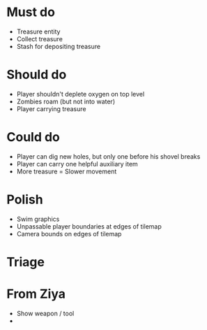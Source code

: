 # Must do

- Treasure entity
- Collect treasure
- Stash for depositing treasure

# Should do

- Player shouldn't deplete oxygen on top level
- Zombies roam (but not into water)
- Player carrying treasure

# Could do

- Player can dig new holes, but only one before his shovel breaks
- Player can carry one helpful auxiliary item
- More treasure = Slower movement

# Polish

- Swim graphics
- Unpassable player boundaries at edges of tilemap
- Camera bounds on edges of tilemap

# Triage

# From Ziya

- Show weapon / tool
-
